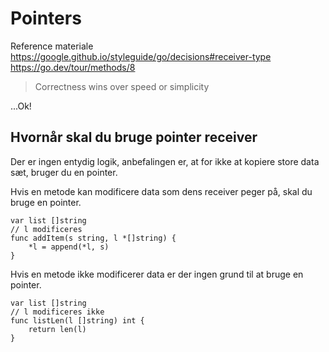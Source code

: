 # Pointers

Reference materiale https://google.github.io/styleguide/go/decisions#receiver-type
https://go.dev/tour/methods/8

> Correctness wins over speed or simplicity

...Ok!

## Hvornår skal du bruge pointer receiver
Der er ingen entydig logik, anbefalingen er, at for ikke at kopiere store data sæt, bruger du en pointer.

Hvis en metode kan modificere data som dens receiver peger på, skal du bruge en pointer.

```golang
var list []string
// l modificeres
func addItem(s string, l *[]string) {
	*l = append(*l, s)
}
```

Hvis en metode ikke modificerer data er der ingen grund til at bruge en pointer.

```golang
var list []string
// l modificeres ikke
func listLen(l []string) int {
	return len(l)
}
```

